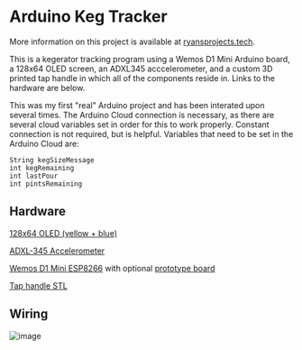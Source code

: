 
# Arduino Keg Tracker
More information on this project is available at [ryansprojects.tech](https://www.ryansprojects.tech).

This is a kegerator tracking program using a Wemos D1 Mini Arduino board, a 128x64 OLED screen, an ADXL345 acccelerometer, and a custom 3D printed tap handle in which all of the components reside in. Links to the hardware are below. 

This was my first "real" Arduino project and has been interated upon several times. The Arduino Cloud connection is necessary, as there are several cloud variables set in order for this to work properly. Constant connection is not required, but is helpful.  Variables that need to be set in the Arduino Cloud are:

```
String kegSizeMessage
int kegRemaining
int lastPour
int pintsRemaining
```



## Hardware
[128x64 OLED (yellow + blue)](https://www.amazon.com/gp/product/B072Q2X2LL/ref=ppx_yo_dt_b_search_asin_title?ie=UTF8&psc=1)

[ADXL-345 Accelerometer](https://www.amazon.com/gp/product/B01DLG4OU6/ref=ppx_yo_dt_b_search_asin_title?ie=UTF8&psc=1)

[Wemos D1 Mini ESP8266](https://www.amazon.com/gp/product/B081PX9YFV/ref=ppx_yo_dt_b_search_asin_title?ie=UTF8&psc=1) with optional [prototype board](https://www.amazon.com/gp/product/B07L756KQS/ref=ppx_yo_dt_b_search_asin_title?ie=UTF8&psc=1)

[Tap handle STL](https://www.thingiverse.com/thing:5820755)


## Wiring

![image](https://user-images.githubusercontent.com/75325891/215361049-61fb9578-4873-4c95-89a1-ceab61651dff.png)
